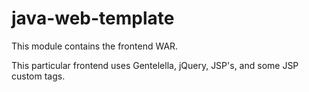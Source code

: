 # java-web-template
This module contains the frontend WAR.

This particular frontend uses Gentelella, jQuery, JSP's, and some JSP custom tags. 
